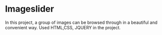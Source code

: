 # Imageslider
In this project, a group of images can be browsed through  in a beautiful and convenient way.
Used HTML,CSS, JQUERY in the project.
